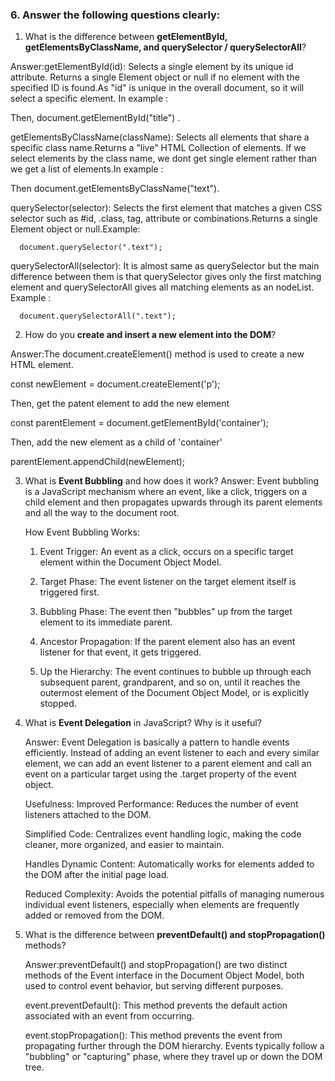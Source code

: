 
### 6. Answer the following questions clearly:

1. What is the difference between **getElementById, getElementsByClassName, and querySelector / querySelectorAll**?

  Answer:getElementById(id): Selects a single element by its unique id attribute.
  Returns a single Element object or null if no element with the specified ID is found.As "id" is unique in the overall document, so it will select a specific element. In example : 
  <!-- <h1 id="title">Hello</h1> -->
  Then, document.getElementById("title") .


  getElementsByClassName(className): Selects all elements that share a specific class name.Returns a "live" HTML Collection of elements.
  If we select elements by the class name, we dont get single element rather than we get a list of elements.In example : 
  <!-- <p class="text">One</p>
  <p class="text">Two</p> -->
  Then document.getElementsByClassName("text").


  querySelector(selector): Selects the first element that matches a given CSS selector such as #id, .class, tag, attribute or combinations.Returns a single Element object or null.Example:
      <!-- <h1 id="title">Welcome</h1>
      <p class="text">This is the first paragraph.</p>
      <p class="text">This is the second paragraph.</p> -->

      document.querySelector(".text");


  querySelectorAll(selector): It is almost same as querySelector but the main difference between them is that querySelector gives only the first matching element and querySelectorAll gives all matching elements as an nodeList. Example :
      <!-- <h1 id="title">Welcome</h1>
      <p class="text">This is the first paragraph.</p>
      <p class="text">This is the second paragraph.</p> -->
      
      document.querySelectorAll(".text");

2. How do you **create and insert a new element into the DOM**?

  Answer:The document.createElement()  method is used to create a new HTML            element.

  const  newElement = document.createElement('p');


  Then, get the patent element to add the new element
        
  const  parentElement = document.getElementById('container');   

  Then, add the new element as a child of 'container'  

  parentElement.appendChild(newElement);   

3. What is **Event Bubbling** and how does it work?
   Answer: Event bubbling is a JavaScript mechanism where an event, like a click,   triggers on a child element and then propagates upwards through its parent elements and all the way to the document root.

    How Event Bubbling Works:

    1. Event Trigger:
    An event as a click, occurs on a specific target element within the Document Object Model. 

    2. Target Phase:
    The event listener on the target element itself is triggered first. 

    3. Bubbling Phase:
    The event then "bubbles" up from the target element to its immediate parent. 

    4. Ancestor Propagation:
    If the parent element also has an event listener for that event, it gets triggered. 

    5. Up the Hierarchy:
    The event continues to bubble up through each subsequent parent, grandparent, and so on, until it reaches the outermost element of the  Document Object Model, or is explicitly stopped. 

4. What is **Event Delegation** in JavaScript? Why is it useful?

    Answer: Event Delegation is basically a pattern to handle events efficiently. Instead of adding an event listener to each and every similar element, we can add an event listener to a parent element and call an event on a particular target using the .target property of the event object.

    Usefulness:
    Improved Performance:
    Reduces the number of event listeners attached to the DOM.

    Simplified Code:
    Centralizes event handling logic, making the code cleaner, more organized, and easier to maintain.

    Handles Dynamic Content:
    Automatically works for elements added to the DOM after the initial page load.

    Reduced Complexity:
    Avoids the potential pitfalls of managing numerous individual event listeners, especially when elements are frequently added or removed from the DOM.

5. What is the difference between **preventDefault() and stopPropagation()** methods?


    Answer:preventDefault() and stopPropagation() are two distinct methods of the Event interface in the Document Object Model, both used to control event behavior, but serving different purposes.

    event.preventDefault():
    This method prevents the default action associated with an event from occurring.

    event.stopPropagation():
    This method prevents the event from propagating further through the DOM hierarchy. Events typically follow a "bubbling" or "capturing" phase, where they travel up or down the DOM tree. 





